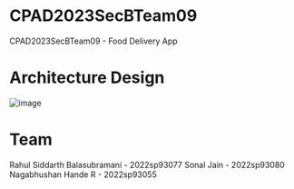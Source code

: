 # CPAD2023SecBTeam09
CPAD2023SecBTeam09 - Food Delivery App

# Architecture Design
![image](https://github.com/rahulsiddarth/CPAD2023SecBTeam09/assets/119582923/b5816dbb-986c-4a8c-b452-847929ed669b)

# Team
Rahul Siddarth Balasubramani - 2022sp93077
Sonal Jain - 2022sp93080
Nagabhushan Hande R - 2022sp93055
